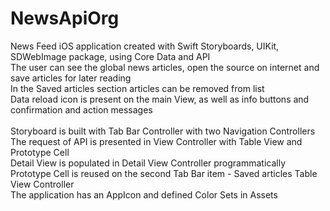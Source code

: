 # NewsApiOrg
News Feed iOS application created with Swift Storyboards, UIKit, SDWebImage package, using Core Data and API</br>
 The user can see the global news articles, open the source on internet and save articles for later reading</br>
 In the Saved articles section articles can be removed from list</br>
 Data reload icon is present on the main View, as well as info buttons and confirmation and action messages</br>
 </br>
 Storyboard is built with Tab Bar Controller with two Navigation Controllers</br>
 The request of API is presented in View Controller with Table View and Prototype Cell</br>
 Detail View is populated in Detail View Controller programmatically</br>
 Prototype Cell is reused on the second Tab Bar item - Saved articles Table View Controller</br>
 The application has an AppIcon and defined Color Sets in Assets
